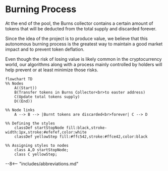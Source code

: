 # Burning Process

At the end of the pool, the Burns collector contains a
certain amount of tokens that will be deducted from the
total supply and discarded forever.

Since the idea of the project is to produce value, we believe
that this autonomous burning process is the greatest way to
maintain a good market impact and to prevent token
deflation.

Even though the risk of losing value is likely common in the
cryptocurrency world, our algorithms along with a process
mainly controlled by holders will help prevent or at least
minimize those risks.


```mermaid
flowchart TD
%% Nodes
    A((Start))
    B(Transfer tokens in Burns Collector<br>to easter address)
    C(Update total tokens supply)
    D((End))

%% Node links
    A --> B --> |Burnt tokens are discarded<br>forever| C --> D

%% Defining the styles
    classDef startStopNode fill:black,stroke-width:1px,stroke:#efefef,color:white
    classDef yellowStep fill:#ffc542,stroke:#ffce42,color:black

%% Assigning styles to nodes
    class A,D startStopNode;
    class C yellowStep;
```

--8<-- "includes/abbreviations.md"